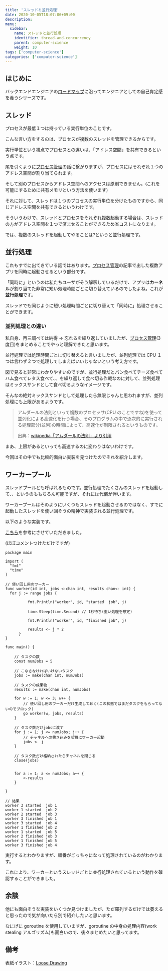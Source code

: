 ```yaml
---
title: 'スレッドと並行処理'
date: 2020-10-05T18:07:06+09:00
description:
menu:
  sidebar:
    name: スレッドと並行処理
    identifier: thread-and-concurrency
    parent: computer-science
    weight: 10
tags: ['computer-science']
categories: ['computer-science']
---
```


## はじめに

バックエンドエンジニアの[ロードマップ][ロードマップ]に沿ってエンジニアとしての自己肯定感を養うシリーズです。

## スレッド

プロセスが最低１つは持っている実行単位のことです。

こんな言い方をするのは、プロセスが複数のスレッドを管理できるからです。

実行単位という視点でプロセスとの違いは、「アドレス空間」を共有できるという点です。

尾を引くように[プロセス管理][プロセス管理]の話に繋がりますが、プロセスにはそれぞれ１つのアドレス空間が割り当てられます。

そして別のプロセスからアドレス空間へのアクセスは原則できません。(これを可能にするために共有メモリという方法を使います)

それに対して、スレッドは１つのプロセスの実行単位を分けたものですから、同じアドレス空間を共有できるというわけです。

そういうわけで、スレッドとプロセスをそれぞれ複数起動する場合は、スレッドの方がアドレス空間を１つで済ませることができるため省コストになります。

では、複数のスレッドを起動してやることは?というと並行処理です。

## 並行処理

これもすでに出てきている話ではあります。[プロセス管理][プロセス管理]の記事で出した複数アプリを同時に起動させるという部分です。

「同時に」というのは私たちユーザがそう解釈しているだけで、アプリは**カーネル**が割り当てた非常に短い処理時間ごとに切り替えているのでしたよね。これが**並行処理**です。

スレッドでも同じように短い処理時間ごとに切り替えて「同時に」処理させることができます。

### 並列処理との違い

私自身、再三調べては納得 → 忘れるを繰り返していましたが、[プロセス管理][プロセス管理](3 度目)をまとめることでやっと理解できたと思います。

並行処理では処理時間ごとに切り替えると言いましたが、並列処理では CPU １つは言わず２つで処理してしまえばいいじゃないという考え方です。

図で見ると非常にわかりやすいのですが、並行処理だとパン食べてチーズ食べてハム食べてレタス食べて、、を繰り返して食べ切る作戦なのに対して、並列処理はミックスサンドとして食べ切るようなイメージです。

そんなの絶対ミックスサンドとして処理したら無限じゃんと思われますが、並列処理にも上限があるようです。

> アムダールの法則といって複数のプロセッサ(CPU のことですね)を使って並列化による高速化を行う場合、そのプログラムの中で逐次的に実行される処理部分(並列)の時間によって、高速化が制限されるというものです。
>
> 出典：[wikipedia「アムダールの法則」より引用][アムダールの法則]

まあ、上限があるといっても高速するのに変わりはないわけです。

今回はその中でも比較的面白い実装を見つけたのでそれを紹介します。

## ワーカープール

スレッドプールとも呼ばれるものです。並行処理でたくさんのスレッドを起動して、、というのももちろん可能ですが、それには代償が伴います。

ワーカープールはそのようにいくつもスレッドを起動させるのではなく、すでに起動したスレッドを使い回そうの精神で実装される並行処理です。

以下のような実装です。

[こちら][ワーカープール実装]を参考にさせていただきました。

(ほぼコメントつけただけですが)

```
package main

import (
  "fmt"
  "time"
)

// 使い回し用のワーカー
func worker(id int, jobs <-chan int, results chan<- int) {
  for j := range jobs {

          fmt.Println("worker", id, "started  job", j)

          time.Sleep(time.Second) // 1秒待ち(重い処理を想定)

          fmt.Println("worker", id, "finished job", j)

          results <- j * 2
      }
}

func main() {

    // タスクの数
    const numJobs = 5

    // こなさなければいけないタスク
    jobs := make(chan int, numJobs)

    // タスクの成果物
    results := make(chan int, numJobs)

    for w := 1; w <= 3; w++ {
    	// 使い回し用のワーカーだけ生成しておく(この状態ではまだタスクをもらってないのでブロック)
        go worker(w, jobs, results)
    }

    // タスク数だけjobsに渡す
    for j := 1; j <= numJobs; j++ {
    	// チャネルへの書き込みを契機にワーカー起動
        jobs <- j
    }

    // タスク数だけ格納されたらチャネルを閉じる
    close(jobs)


    for a := 1; a <= numJobs; a++ {
        <-results
    }

}
```

```
// 結果
worker 3 started  job 1
worker 1 started  job 2
worker 2 started  job 3
worker 3 finished job 1
worker 3 started  job 4
worker 1 finished job 2
worker 1 started  job 5
worker 2 finished job 3
worker 1 finished job 5
worker 3 finished job 4
```

実行するとわかりますが、順番がごっちゃになって処理されているのがわかります。

これにより、ワーカーというスレッドごとに並行処理されているという動作を確認することができました。

## 余談

他にも面白そうな実装をいくつか見つけましたが、ただ羅列するだけでは萎えると思ったので気が向いたら別で紹介したいと思います。

なにげに goroutine を使用していますが、goroutine の中身の処理内容(work stealing アルゴリズム)も面白いので、後々まとめたいと思ってます。

## 備考

表紙イラスト：[Loose Drawing](https://loosedrawing.com/)

[ロードマップ]: https://github.com/kamranahmedse/developer-roadmap#back-end-roadmap
[プロセス管理]: https://uh-zz.github.io/blog/posts/about-process/
[アムダールの法則]: https://ja.wikipedia.org/wiki/%E3%82%A2%E3%83%A0%E3%83%80%E3%83%BC%E3%83%AB%E3%81%AE%E6%B3%95%E5%89%87
[ワーカープール実装]: https://oohira.github.io/gobyexample-jp/worker-pools.html
